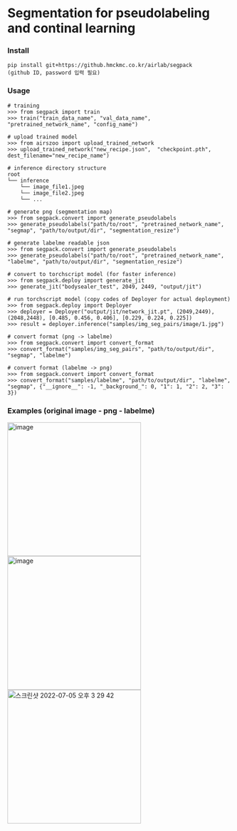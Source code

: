 # Segmentation for pseudolabeling and continal learning

### Install
``` 
pip install git+https://github.hmckmc.co.kr/airlab/segpack
(github ID, password 입력 필요)
```

### Usage
``` 
# training
>>> from segpack import train
>>> train("train_data_name", "val_data_name", "pretrained_network_name", "config_name")

# upload trained model
>>> from airszoo import upload_trained_network
>>> upload_trained_network("new_recipe.json",  "checkpoint.pth", dest_filename="new_recipe_name")

# inference directory structure
root
└── inference
    └── image_file1.jpeg
    └── image_file2.jpeg
    └── ...

# generate png (segmentation map)
>>> from segpack.convert import generate_pseudolabels
>>> generate_pseudolabels("path/to/root", "pretrained_network_name", "segmap", "path/to/output/dir", "segmentation_resize")

# generate labelme readable json
>>> from segpack.convert import generate_pseudolabels
>>> generate_pseudolabels("path/to/root", "pretrained_network_name", "labelme", "path/to/output/dir", "segmentation_resize")

# convert to torchscript model (for faster inference)
>>> from segpack.deploy import generate_jit
>>> generate_jit("bodysealer_test", 2049, 2449, "output/jit")

# run torchscript model (copy codes of Deployer for actual deployment)
>>> from segpack.deploy import Deployer
>>> deployer = Deployer("output/jit/network_jit.pt", (2049,2449), (2048,2448), [0.485, 0.456, 0.406], [0.229, 0.224, 0.225])
>>> result = deployer.inference("samples/img_seg_pairs/image/1.jpg")

# convert format (png -> labelme)
>>> from segpack.convert import convert_format
>>> convert_format("samples/img_seg_pairs", "path/to/output/dir", "segmap", "labelme")

# convert format (labelme -> png)
>>> from segpack.convert import convert_format
>>> convert_format("samples/labelme", "path/to/output/dir", "labelme", "segmap", {"__ignore__": -1, "_background_": 0, "1": 1, "2": 2, "3": 3})

```

### Examples (original image - png - labelme)
<img width="300" alt="image" src="https://github.hmckmc.co.kr/storage/user/172/files/2e89b16e-9a16-4e6a-bbdf-d27cfb2931b2"> <img width="300" alt="image" src="https://github.hmckmc.co.kr/storage/user/172/files/1c74e758-89fb-4eba-8d6c-cde26cc3b53e">
<img width="300" alt="스크린샷 2022-07-05 오후 3 29 42" src="https://github.hmckmc.co.kr/storage/user/172/files/6ff750d9-2427-4a63-ae54-2c50dbce9494">
